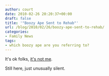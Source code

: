 ```yaml
---
author: court
date: 2010-02-26 20:20:37+00:00
draft: false
title: '"Boozy Ape Sent to Rehab"'
url: /blog/2010/02/26/boozy-ape-sent-to-rehab/
categories:
- Family News
tags:
- which boozy ape are you referring to?
---
```


It's ok folks, [it's not me](http://www.ottawacitizen.com/Boozy+sent+rehab/2616616/story.html).

Still here, just unusually silent.
